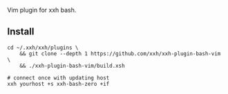 Vim plugin for xxh bash.

## Install
```
cd ~/.xxh/xxh/plugins \
    && git clone --depth 1 https://github.com/xxh/xxh-plugin-bash-vim \
    && ./xxh-plugin-bash-vim/build.xsh
    
# connect once with updating host
xxh yourhost +s xxh-bash-zero +if
```
